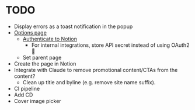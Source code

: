 # TODO

- Display errors as a toast notification in the popup
- [Options page](https://developer.mozilla.org/en-US/docs/Mozilla/Add-ons/WebExtensions/user_interface/Options_pages)
  - [Authenticate to Notion](https://developers.notion.com/docs/create-a-notion-integration)
    - For internal integrations, store API secret instead of using OAuth2 🤔
  - Set parent page
- Create the page in Notion
- Integrate with Claude to remove promotional content/CTAs from the content?
  - Clean up title and byline (e.g. remove site name suffix).
- CI pipeline
- Add CD
- Cover image picker
